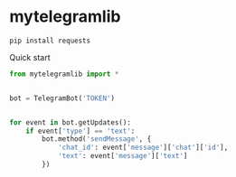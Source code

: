 # mytelegramlib
```
pip install requests
```


Quick start
```python
from mytelegramlib import *


bot = TelegramBot('TOKEN')


for event in bot.getUpdates():
    if event['type'] == 'text':
        bot.method('sendMessage', {
            'chat_id': event['message']['chat']['id'],
            'text': event['message']['text']
        })
```
